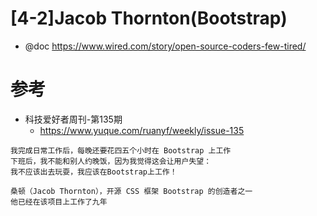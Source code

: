 # [4-2]Jacob Thornton(Bootstrap)

- @doc https://www.wired.com/story/open-source-coders-few-tired/

# 参考

- 科技爱好者周刊-第135期
  - https://www.yuque.com/ruanyf/weekly/issue-135

```
我完成日常工作后，每晚还要花四五个小时在 Bootstrap 上工作
下班后，我不能和别人约晚饭，因为我觉得这会让用户失望：
我不应该出去玩耍，我应该在Bootstrap上工作！

桑顿（Jacob Thornton），开源 CSS 框架 Bootstrap 的创造者之一
他已经在该项目上工作了九年
```